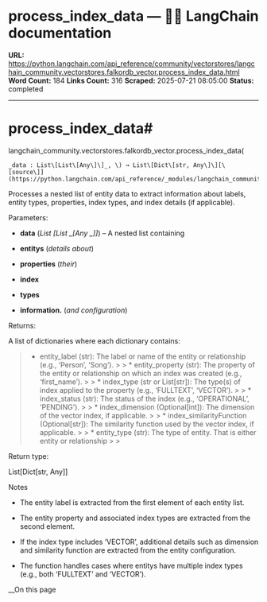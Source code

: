 # process_index_data — 🦜🔗 LangChain  documentation

**URL:** https://python.langchain.com/api_reference/community/vectorstores/langchain_community.vectorstores.falkordb_vector.process_index_data.html
**Word Count:** 184
**Links Count:** 316
**Scraped:** 2025-07-21 08:05:00
**Status:** completed

---

# process\_index\_data\#

langchain\_community.vectorstores.falkordb\_vector.process\_index\_data\(

    _data : List\[List\[Any\]\]_, \) → List\[Dict\[str, Any\]\][\[source\]](https://python.langchain.com/api_reference/_modules/langchain_community/vectorstores/falkordb_vector.html#process_index_data)\#     

Processes a nested list of entity data to extract information about labels, entity types, properties, index types, and index details \(if applicable\).

Parameters:     

  * **data** \(_List_ _\[__List_ _\[__Any_ _\]__\]_\) – A nested list containing

  * **entitys** \(_details about_\)

  * **properties** \(_their_\)

  * **index**

  * **types**

  * **information.** \(_and configuration_\)

Returns:     

A list of dictionaries where each dictionary contains:

>   * entity\_label \(str\): The label or name of the entity or relationship \(e.g., ‘Person’, ‘Song’\). >  >   * entity\_property \(str\): The property of the entity or relationship on which an index was created \(e.g., ‘first\_name’\). >  >   * index\_type \(str or List\[str\]\): The type\(s\) of index applied to the property \(e.g., ‘FULLTEXT’, ‘VECTOR’\). >  >   * index\_status \(str\): The status of the index \(e.g., ‘OPERATIONAL’, ‘PENDING’\). >  >   * index\_dimension \(Optional\[int\]\): The dimension of the vector index, if applicable. >  >   * index\_similarityFunction \(Optional\[str\]\): The similarity function used by the vector index, if applicable. >  >   * entity\_type \(str\): The type of entity. That is either entity or relationship >  > 

Return type:     

List\[Dict\[str, Any\]\]

Notes

  * The entity label is extracted from the first element of each entity list.

  * The entity property and associated index types are extracted from the second element.

  * If the index type includes ‘VECTOR’, additional details such as dimension and similarity function are extracted from the entity configuration.

  * The function handles cases where entitys have multiple index types \(e.g., both ‘FULLTEXT’ and ‘VECTOR’\).

__On this page